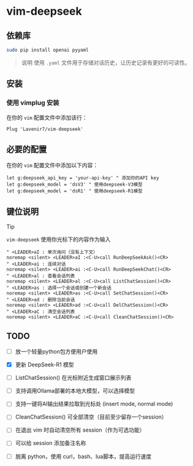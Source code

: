 # vim-deepseek

## 依赖库

```sh
sudo pip install openai pyyaml
```
> 说明
> 使用 `.yaml` 文件用于存储对话历史，让历史记录有更好的可读性。

## 安装

### 使用 vimplug 安装

在你的 `vim` 配置文件中添加该行：

```vim
Plug 'Lavenir7/vim-deepseek'
```

## 必要的配置

在你的 `vim` 配置文件中添加以下内容：

```vim
let g:deepseek_api_key = 'your-api-key' " 添加你的API key
let g:deepseek_model = 'dsV3' " 使用deepseek-V3模型
let g:deepseek_model = 'dsR1' " 使用deepseek-R1模型
```

## 键位说明

> [!tip]
> `vim-deepseek` 使用你光标下的内容作为输入

```vim
" <LEADER>aI : 单次询问（没有上下文）
noremap <silent> <LEADER>aI :<C-U>call RunDeepSeekAsk()<CR>
" <LEADER>ai : 连续对话
noremap <silent> <LEADER>ai :<C-U>call RunDeepSeekChat()<CR>
" <LEADER>al : 查看会话列表
noremap <silent> <LEADER>al :<C-U>call ListChatSession()<CR>
" <LEADER>as : 选择一个会话或创建一个新会话
noremap <silent> <LEADER>as :<C-U>call SetChatSession()<CR>
" <LEADER>ad : 删除当前会话
noremap <silent> <LEADER>ad :<C-U>call DelChatSession()<CR>
" <LEADER>aC : 清空会话列表
noremap <silent> <LEADER>aC :<C-U>call CleanChatSession()<CR>
```


## TODO

- [ ] 放一个轻量python包方便用户使用
- [x] 更新 DeepSeek-R1 模型
- [ ] ListChatSession() 在光标附近生成窗口展示列表
- [ ] 支持调用Ollama部署的本地大模型，可以选择模型
- [ ] 支持一键将AI输出结果拉取到光标处 (insert mode, normal mode)
- [ ] CleanChatSession() 可全部清空（目前至少留存一个session）
- [ ] 在退出 vim 时自动清空所有 session（作为可选功能）
- [ ] 可以给 session 添加备注名称
- [ ] 脱离 python，使用 curl，bash、lua脚本，提高运行速度


